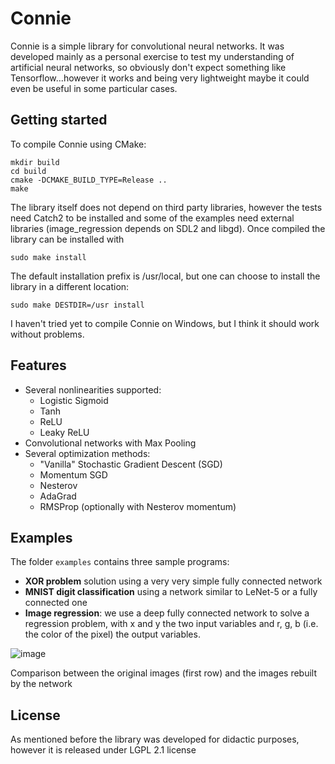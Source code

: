 # Connie
Connie is a simple library for convolutional neural networks.
It was developed mainly as a personal exercise to test my understanding of artificial neural networks, so obviously don't expect something like Tensorflow...however it works and being very lightweight maybe it could even be useful in some particular cases.

## Getting started
To compile Connie using CMake:
```
mkdir build
cd build
cmake -DCMAKE_BUILD_TYPE=Release ..
make
```
The library itself does not depend on third party libraries, however the tests need Catch2 to be installed and some of the examples need external libraries (image_regression depends on SDL2 and libgd).
Once compiled the library can be installed with
```
sudo make install
```
The default installation prefix is /usr/local, but one can choose to install the library in a different location:
```
sudo make DESTDIR=/usr install
```
I haven't tried yet to compile Connie on Windows, but I think it should work without problems.

## Features  
- Several nonlinearities supported:  
  - Logistic Sigmoid  
  - Tanh  
  - ReLU  
  - Leaky ReLU  
- Convolutional networks with Max Pooling  
- Several optimization methods:
  - "Vanilla" Stochastic Gradient Descent (SGD)
  - Momentum SGD
  - Nesterov
  - AdaGrad
  - RMSProp (optionally with Nesterov momentum)

## Examples
The folder `examples` contains three sample programs:
- **XOR problem** solution using a very very simple fully connected network
- **MNIST digit classification** using a network similar to LeNet-5 or a fully connected one
- **Image regression**: we use a deep fully connected network to solve a regression problem, with x and y the two input variables and r, g, b (i.e. the color of the pixel) the output variables.

![image](http://www.lucarobbiano.net/host/permanenti/compare_image_regression_connie_1.png)

Comparison between the original images (first row) and the images rebuilt by the network

## License
As mentioned before the library was developed for didactic purposes, however it is released under LGPL 2.1 license
